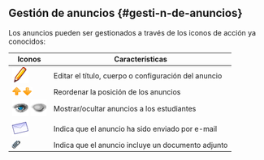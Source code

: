 ## Gestión de anuncios {#gesti-n-de-anuncios}

Los anuncios pueden ser gestionados a través de los iconos de acción ya conocidos:

| Iconos | Características |
| --- | --- |
| <img width="32px" src="../assets/graphics229.svg"> | Editar el título, cuerpo o configuración del anuncio |
| ![](../assets/images168.png) | Reordenar la posición de los anuncios |
| ![](../assets/graphics366.png) ![](../assets/graphics367.png) | Mostrar/ocultar anuncios a los estudiantes |
| <img width="32px" src="../assets/graphics230.svg"> | Indica que el anuncio ha sido enviado por e-mail |
| ![](../assets/graphics231.gif) | Indica que el anuncio incluye un documento adjunto |
